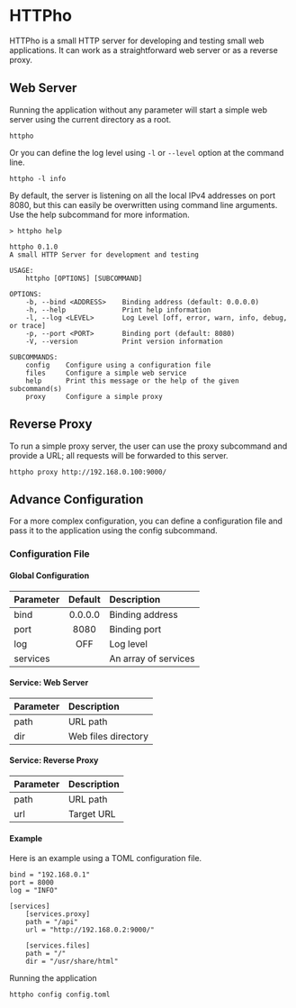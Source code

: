 # HTTPho

HTTPho is a small HTTP server for developing and testing small web applications. It can work as a straightforward web server or as a reverse proxy.

## Web Server
Running the application without any parameter will start a simple web server using the current directory as a root.

~~~
httpho
~~~

Or you can define the log level using `-l` or `--level` option at the command line.

~~~
httpho -l info
~~~

By default, the server is listening on all the local IPv4 addresses on port 8080, but this can easily be overwritten using command line arguments. Use the help subcommand for more information.

~~~
> httpho help

httpho 0.1.0
A small HTTP Server for development and testing

USAGE:
    httpho [OPTIONS] [SUBCOMMAND]

OPTIONS:
    -b, --bind <ADDRESS>    Binding address (default: 0.0.0.0)
    -h, --help              Print help information
    -l, --log <LEVEL>       Log Level [off, error, warn, info, debug, or trace]
    -p, --port <PORT>       Binding port (default: 8080)
    -V, --version           Print version information

SUBCOMMANDS:
    config    Configure using a configuration file
    files     Configure a simple web service
    help      Print this message or the help of the given subcommand(s)
    proxy     Configure a simple proxy
~~~

## Reverse Proxy
To run a simple proxy server, the user can use the proxy subcommand and provide a URL; all requests will be forwarded to this server.

~~~
httpho proxy http://192.168.0.100:9000/
~~~

## Advance Configuration
For a more complex configuration, you can define a configuration file and pass it to the application using the config subcommand.

### Configuration File
#### Global Configuration
| Parameter | Default | Description          |
|:----------|:-------:|:---------------------|
| bind      | 0.0.0.0 | Binding address      |
| port      | 8080    | Binding port         |
| log       | OFF     | Log level            |
| services  |         | An array of services |

#### Service: Web Server
| Parameter | Description          |
|:----------|:---------------------|
| path      | URL path             |
| dir       | Web files directory  |

#### Service: Reverse Proxy
| Parameter | Description          |
|:----------|:---------------------|
| path      | URL path             |
| url       | Target URL           |

#### Example
Here is an example using a TOML configuration file.
~~~
bind = "192.168.0.1"
port = 8000
log = "INFO"

[services]
    [services.proxy]
    path = "/api"
    url = "http://192.168.0.2:9000/"

    [services.files]
    path = "/"
    dir = "/usr/share/html"
~~~

Running the application
~~~
httpho config config.toml
~~~
